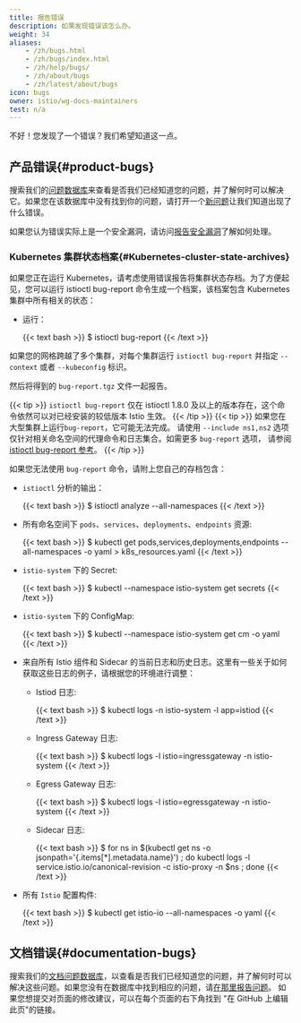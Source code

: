 ```yaml
---
title: 报告错误
description: 如果发现错误该怎么办。
weight: 34
aliases:
    - /zh/bugs.html
    - /zh/bugs/index.html
    - /zh/help/bugs/
    - /zh/about/bugs
    - /zh/latest/about/bugs
icon: bugs
owner: istio/wg-docs-maintainers
test: n/a
---
```


不好！您发现了一个错误？我们希望知道这一点。

## 产品错误{#product-bugs}

搜索我们的[问题数据库](https://github.com/istio/istio/issues/)来查看是否我们已经知道您的问题，并了解何时可以解决它。如果您在该数据库中没有找到你的问题，请打开一个[新问题](https://github.com/istio/istio/issues/new/choose)让我们知道出现了什么错误。

如果您认为错误实际上是一个安全漏洞，请访问[报告安全漏洞](/zh/about/security-vulnerabilities/)了解如何处理。

### Kubernetes 集群状态档案{#Kubernetes-cluster-state-archives}

如果您正在运行 Kubernetes，请考虑使用错误报告将集群状态存档。为了方便起见，您可以运行 istioctl bug-report 命令生成一个档案，该档案包含 Kubernetes 集群中所有相关的状态：

* 运行：

    {{< text bash >}}
    $ istioctl bug-report
    {{< /text >}}

如果您的网格跨越了多个集群，对每个集群运行 `istioctl bug-report` 并指定 `--context` 或者 `--kubeconfig` 标识。

然后将得到的 `bug-report.tgz` 文件一起报告。

{{< tip >}}
`istioctl bug-report` 仅在 istioctl 1.8.0 及以上的版本存在，这个命令依然可以对已经安装的较低版本 Istio 生效。
{{< /tip >}}
{{< tip >}}
如果您在大型集群上运行`bug-report`，它可能无法完成。
请使用 `--include ns1,ns2` 选项仅针对相关命名空间的代理命令和日志集合。如需更多 `bug-report` 选项，
请参阅 [istioctl bug-report 参考](/zh/docs/reference/commands/istioctl/#istioctl-bug-report)。
{{< /tip >}}

如果您无法使用 `bug-report` 命令，请附上您自己的存档包含：
* `istioctl` 分析的输出：

    {{< text bash >}}
    $ istioctl analyze --all-namespaces
    {{< /text >}}
* 所有命名空间下 `pods`、`services`、`deployments`、`endpoints` 资源:

    {{< text bash >}}
    $ kubectl get pods,services,deployments,endpoints --all-namespaces -o yaml > k8s_resources.yaml
    {{< /text >}}

* `istio-system` 下的 Secret:

    {{< text bash >}}
    $ kubectl --namespace istio-system get secrets
    {{< /text >}}

* `istio-system` 下的 ConfigMap:

    {{< text bash >}}
    $ kubectl --namespace istio-system get cm -o yaml
    {{< /text >}}

* 来自所有 Istio 组件和 Sidecar 的当前日志和历史日志。这里有一些关于如何获取这些日志的例子，请根据您的环境进行调整：

     * Istiod 日志:

        {{< text bash >}}
        $ kubectl logs -n istio-system -l app=istiod
        {{< /text >}}

    * Ingress Gateway 日志:

        {{< text bash >}}
        $ kubectl logs -l istio=ingressgateway -n istio-system
        {{< /text >}}

    * Egress Gateway 日志:

        {{< text bash >}}
        $ kubectl logs -l istio=egressgateway -n istio-system
        {{< /text >}}

    * Sidecar 日志:

        {{< text bash >}}
        $ for ns in $(kubectl get ns -o jsonpath='{.items[*].metadata.name}') ; do kubectl logs -l service.istio.io/canonical-revision -c istio-proxy -n $ns ; done
        {{< /text >}}

* 所有 `Istio` 配置构件:

    {{< text bash >}}
    $ kubectl get istio-io --all-namespaces -o yaml
    {{< /text >}}

## 文档错误{#documentation-bugs}

搜索我们的[文档问题数据库](https://github.com/istio/istio.io/issues/)，以查看是否我们已经知道您的问题，并了解何时可以解决这些问题。如果您没有在数据库中找到相应的问题，请[在那里报告问题](https://github.com/istio/istio.io/issues/new)。
如果您想提交对页面的修改建议，可以在每个页面的右下角找到 "在 GitHub 上编辑此页"的链接。